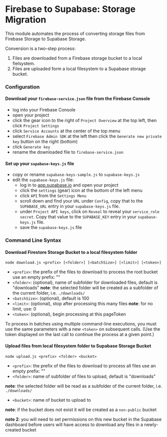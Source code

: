 # Firebase to Supabase: Storage Migration

This module automates the process of converting storage files from Firebase Storage to Supabase Storage.

Conversion is a two-step process:
1. Files are downloaded from a Firebase storage bucket to a local fielsystem.
2. Files are uploaded form a local filesystem to a Supabase storage bucket.

### Configuration

#### Download your `firebase-service.json` file from the Firebase Console
* log into your Firebase Console
* open your project
* click the gear icon to the right of `Project Overview` at the top left, then click `Project Settings`
* click `Service Accounts` at the center of the top menu
* select `Firebase Admin SDK` at the left then click the `Generate new private key` button on the right (bottom)
* click `Generate key`
* rename the downloaded file to `firebase-service.json`

#### Set up your `supabase-keys.js` file
* copy or rename `supabase-keys-sample.js` to `supabase-keys.js`
* edit the `supabase-keys.js` file:
    * log in to [app.supabase.io](https://app.supabase.io) and open your project
    * click the `settings` (gear) icon at the bottom of the left menu
    * click `API` from the `Settings Menu`
    * scroll down and find your `URL` under `Config`, copy that to the `SUPABASE_URL` entry in your `supabase-keys.js` file.
    * under `Project API keys`, click on `Reveal` to reveal your `service_role secret`. Copy that value to the `SUPABASE_KEY` entry in your `supabase-keys.js` file.
    * save the `supabase-keys.js` file

### Command Line Syntax

#### Download Firestore Storage Bucket to a local filesystem folder

`node download.js <prefix> [<folder>] [<batchSize>] [<limit>] [<token>]`

* `<prefix>`: the prefix of the files to download to process the root bucket use an empty prefix: ""
* `<folder>`: (optional), name of subfolder for downloaded files, default is "downloads"
**note**: the selected folder will be created as a subfolder of the current folder, i.e. `./downloads/`
* `<batchSize>`: (optional), default is 100
* `<limit>`: (optional), stop after processing this many files
**note**: for no limit, use: 0
* `<token>`: (optional), begin processing at this pageToken

To process in batches using multiple command-line executions, you must use the same parameters with a new `<token>` on subsequent calls.  (Use the token displayed on the last call to continue the process at a given point.)

#### Upload files from local filesystem folder to Supabase Storage Bucket

`node upload.js <prefix> <folder> <bucket>`
* `<prefix>`: the prefix of the files to download to process all files use an empty prefix: ""
* `<folder>`: name of subfolder of files to upload, default is "downloads"

**note**: the selected folder will be read as a subfolder of the current folder, i.e. `./downloads/`
* `<bucket>`: name of bucket to upload to

**note**: if the bucket does not exist it will be created as a `non-public` bucket

**note 2**: you will need to set permissions on this new bucket in the Supabase dashboard before users will have access to download any files in a newly-created bucket